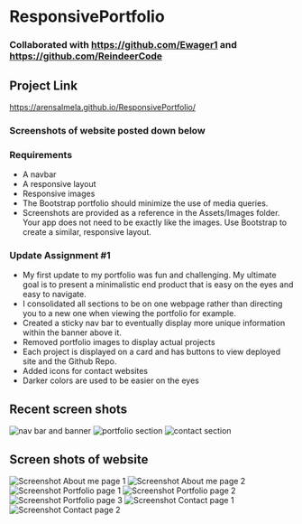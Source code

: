 # ResponsivePortfolio

### Collaborated with https://github.com/Ewager1 and https://github.com/ReindeerCode

## Project Link

https://arensalmela.github.io/ResponsivePortfolio/

### Screenshots of website posted down below

### Requirements

- A navbar
- A responsive layout
- Responsive images
- The Bootstrap portfolio should minimize the use of media queries.
- Screenshots are provided as a reference in the Assets/Images folder. Your app does not need to be exactly like the images. Use Bootstrap to create a similar, responsive layout.

### Update Assignment #1

- My first update to my portfolio was fun and challenging. My ultimate goal is to present a minimalistic end product that is easy on the eyes and easy to navigate.
- I consolidated all sections to be on one webpage rather than directing you to a new one when viewing the portfolio for example.
- Created a sticky nav bar to eventually display more unique information within the banner above it.
- Removed portfolio images to display actual projects
- Each project is displayed on a card and has buttons to view deployed site and the Github Repo.
- Added icons for contact websites
- Darker colors are used to be easier on the eyes

## Recent screen shots

![nav bar and banner](Assets/Screeshots/new1.png)
![portfolio section](Assets/Screeshots/new2.png)
![contact section](Assets/Screeshots/new3.png)

## Screen shots of website

![Screenshot About me page 1](Assets/Screeshots/Aboutme1.png)
![Screenshot About me page 2](Assets/Screeshots/Aboutme2.png)
![Screenshot Portfolio page 1](Assets/Screeshots/Portfolio1.png)
![Screenshot Portfolio page 2](Assets/Screeshots/Portfolio2.png)
![Screenshot Portfolio page 3](Assets/Screeshots/Portfolio3.png)
![Screenshot Contact page 1](Assets/Screeshots/Contact1.png)
![Screenshot Contact page 2](Assets/Screeshots/Contact2.png)
